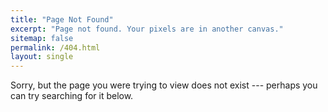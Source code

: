 ```yaml
---
title: "Page Not Found"
excerpt: "Page not found. Your pixels are in another canvas."
sitemap: false
permalink: /404.html
layout: single 
---
```


Sorry, but the page you were trying to view does not exist --- perhaps you can try searching for it below.
